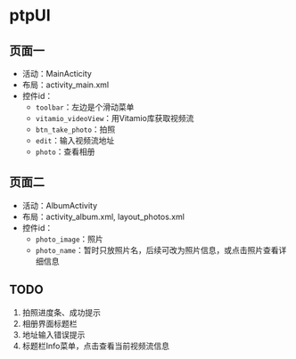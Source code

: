 # ptpUI
## 页面一
- 活动：MainActicity
- 布局：activity_main.xml
- 控件id：
  - `toolbar`：左边是个滑动菜单
  - `vitamio_videoView`：用Vitamio库获取视频流
  - `btn_take_photo`：拍照
  - `edit`：输入视频流地址
  - `photo`：查看相册

## 页面二
- 活动：AlbumActivity
- 布局：activity_album.xml, layout_photos.xml
- 控件id：
  - `photo_image`：照片
  - `photo_name`：暂时只放照片名，后续可改为照片信息，或点击照片查看详细信息
  
## TODO
1. 拍照进度条、成功提示
2. 相册界面标题栏
3. 地址输入错误提示
4. 标题栏Info菜单，点击查看当前视频流信息
  
